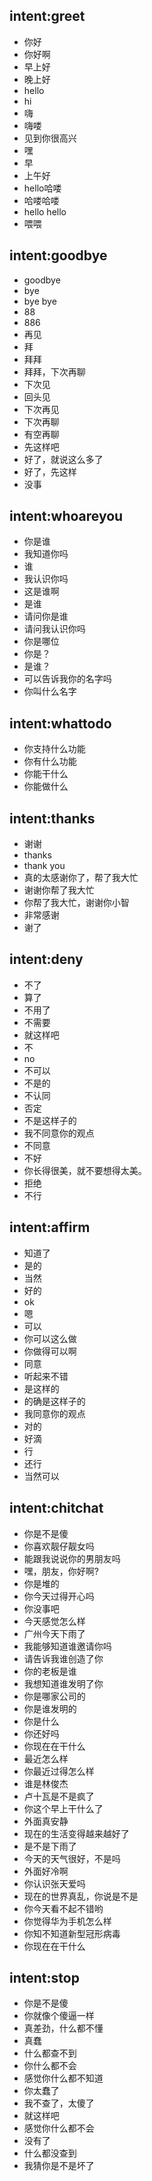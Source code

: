 ## intent:greet
- 你好
- 你好啊
- 早上好
- 晚上好
- hello
- hi
- 嗨
- 嗨喽
- 见到你很高兴
- 嘿
- 早
- 上午好
- hello哈喽
- 哈喽哈喽
- hello hello
- 喂喂

## intent:goodbye
- goodbye
- bye
- bye bye
- 88
- 886
- 再见
- 拜
- 拜拜
- 拜拜，下次再聊
- 下次见
- 回头见
- 下次再见
- 下次再聊
- 有空再聊
- 先这样吧
- 好了，就说这么多了
- 好了，先这样
- 没事

## intent:whoareyou
- 你是谁
- 我知道你吗
- 谁
- 我认识你吗
- 这是谁啊
- 是谁
- 请问你是谁
- 请问我认识你吗
- 你是哪位
- 你是？
- 是谁？
- 可以告诉我你的名字吗
- 你叫什么名字

## intent:whattodo
- 你支持什么功能
- 你有什么功能
- 你能干什么
- 你能做什么

## intent:thanks
- 谢谢
- thanks
- thank you
- 真的太感谢你了，帮了我大忙
- 谢谢你帮了我大忙
- 你帮了我大忙，谢谢你小智
- 非常感谢
- 谢了

## intent:deny
- 不了
- 算了
- 不用了
- 不需要
- 就这样吧
- 不
- no
- 不可以
- 不是的
- 不认同
- 否定
- 不是这样子的
- 我不同意你的观点
- 不同意
- 不好
- 你长得很美，就不要想得太美。
- 拒绝
- 不行

## intent:affirm
- 知道了
- 是的
- 当然
- 好的
- ok
- 嗯
- 可以
- 你可以这么做
- 你做得可以啊
- 同意
- 听起来不错
- 是这样的
- 的确是这样子的
- 我同意你的观点
- 对的
- 好滴
- 行
- 还行
- 当然可以

## intent:chitchat
- 你是不是傻
- 你喜欢靓仔靓女吗
- 能跟我说说你的男朋友吗
- 嘿，朋友，你好啊?
- 你是堆的
- 你今天过得开心吗
- 你没事吧
- 今天感觉怎么样
- 广州今天下雨了
- 我能够知道谁邀请你吗
- 请告诉我谁创造了你
- 你的老板是谁
- 我想知道谁发明了你
- 你是哪家公司的
- 你是谁发明的
- 你是什么
- 你还好吗
- 你现在在干什么
- 最近怎么样
- 你最近过得怎么样
- 谁是林俊杰
- 卢十瓦是不是疯了
- 你这个早上干什么了
- 外面真安静
- 现在的生活变得越来越好了
- 是不是下雨了
- 今天的天气很好，不是吗
- 外面好冷啊
- 你认识张天爱吗
- 现在的世界真乱，你说是不是
- 你今天看不起不错哟
- 你觉得华为手机怎么样
- 你知不知道新型冠形病毒
- 你现在在干什么

## intent:stop
- 你是不是傻
- 你就像个傻逼一样
- 真差劲，什么都不懂
- 真蠢
- 什么都查不到
- 你什么都不会
- 感觉你什么都不知道
- 你太蠢了
- 我不查了，太傻了
- 就这样吧
- 感觉你什么都不会
- 没有了
- 什么都没查到
- 我猜你是不是坏了



